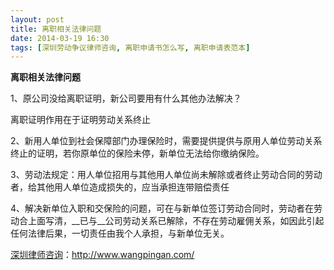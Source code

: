 ```yaml
---
layout: post
title: 离职相关法律问题
date: 2014-03-19 16:30
tags: [深圳劳动争议律师咨询, 离职申请书怎么写, 离职申请表范本]
---
```

<strong>离职相关法律问题</strong>

1、原公司没给离职证明，新公司要用有什么其他办法解决？

离职证明作用在于证明劳动关系终止

2、新用人单位到社会保障部门办理保险时，需要提供提供与原用人单位劳动关系终止的证明，若你原单位的保险未停，新单位无法给你缴纳保险。

3、劳动法规定：用人单位招用与其他用人单位尚未解除或者终止劳动合同的劳动者，给其他用人单位造成损失的，应当承担连带赔偿责任

4、解决新单位入职和交保险的问题，可在与新单位签订劳动合同时，劳动者在劳动合上面写清，__已与__公司劳动关系已解除，不存在劳动雇佣关系，如因此引起任何法律后果，一切责任由我个人承担，与新单位无关。

<a href="http://www.wangpingan.com/">深圳律师咨询</a>：<a href="http://www.wangpingan.com/">http://www.wangpingan.com/</a>

